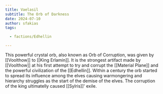 ```yaml
---
title: Vaelasil
subtitle: The Orb of Darkness
date: 2024-07-10
author: sfakias
tags:

  - factions/Edhellin

---
```


This powerful crystal orb, also known as Orb of Corruption, was given by [[Voolthow]] to [[King Erlamin]]. It is the strongest artifact made by [[Voolthow]] at his first attempt to try and corrupt the [[Material Plane]] and the powerful civilization of the [[Edhellin]]. Within a century the orb started to spread its influence among the elves causing warmongering and hierarchy struggles as the start of the demise of the elves. The corruption of the king ultimatelly caused [[Sylris]]' exile.